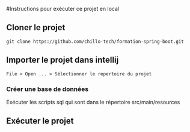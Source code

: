 #Instructions pour exécuter ce projet en local

## Cloner le projet
```
git clone https://github.com/chillo-tech/formation-spring-boot.git
```


## Importer le projet dans intellij
```
File > Open ... > Sélectionner le repertoire du projet
```

### Créer une base de données
Exécuter les scripts sql qui sont dans le répertoire src/main/resources

## Exécuter le projet
